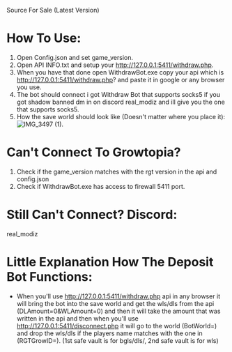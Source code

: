 Source For Sale (Latest Version)

# How To Use:
1. Open Config.json and set game_version.
2. Open API INFO.txt and setup your http://127.0.0.1:5411/withdraw.php.
3. When you have that done open WithdrawBot.exe copy your api which is http://127.0.0.1:5411/withdraw.php? and paste it in google or any browser you use.
4. The bot should connect i got Withdraw Bot that supports socks5 if you got shadow banned dm in on discord real_modiz and ill give you the one that supports socks5.
5. How the save world should look like (Doesn't matter where you place it): ![IMG_3497 (1)](https://github.com/FluentAga/Growtopia-Deposit-Bot/assets/77518855/0c2782ee-aa4b-4e6f-8538-331943fa2017).
   
# Can't Connect To Growtopia?
1. Check if the game_version matches with the rgt version in the api and config.json
2. Check if WithdrawBot.exe has access to firewall 5411 port.
# Still Can't Connect? Discord: 
real_modiz

# Little Explanation How The Deposit Bot Functions:
- When you'll use http://127.0.0.1:5411/withdraw.php api in any browser it will bring the bot into the save world and get the wls/dls from the api (DLAmount=0&WLAmount=0) and then it will take the amount that was written in the api and then when you'll use http://127.0.0.1:5411/disconnect.php it will go to the world (BotWorld=) and drop the wls/dls if the players name matches with the one in (RGTGrowID=). (1st safe vault is for bgls/dls/, 2nd safe vault is for wls)


